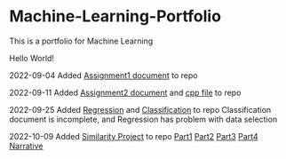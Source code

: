 # Machine-Learning-Portfolio
This is a portfolio for Machine Learning

Hello World!


2022-09-04	Added [Assignment1 document](CS4375.003_SimonKim_A1_Overview_of_ML.pdf)  to repo


2022-09-11	Added [Assignment2 document](CS4375.003_SimonKim_A2_DataExploration.pdf) and [cpp file](Dataexploration.cpp) to repo


2022-09-25	Added [Regression](CS4375.003_Regression_Simon_Kim.pdf) and [Classification](CS4375.003_Classification_Simon_Kim.pdf) to repo
		Classification document is incomplete, and Regression has problem with data selection

2022-10-09	Added [Similarity Project](Similarity) to repo
		[Part1](Similarity/Similarity_-_Part1.pdf)
		[Part2](Similarity/Similarity_-_Notebook_2_-_Classification.pdf)
		[Part3](Similarity/Similarity_-_Clustering_-_Part_3.pdf)
		[Part4](Similarity/Similarity_-_Dimensionality_-_Reduction_-_Part4.pdf)
		[Narrative](Similarity/Searching_for_Similarity.pdf)

		
